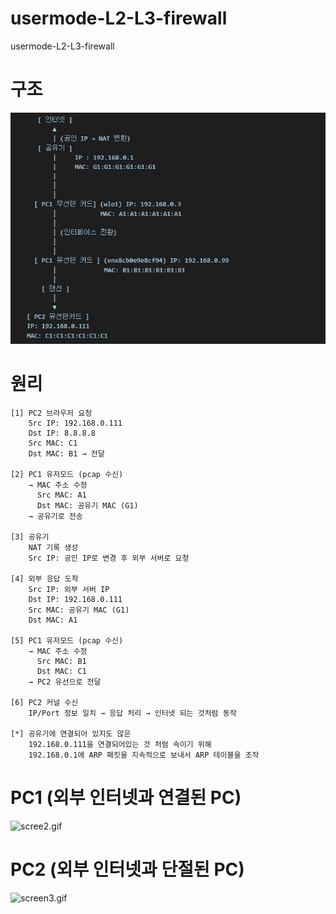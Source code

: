 # usermode-L2-L3-firewall

usermode-L2-L3-firewall

# 구조

![screen.png](screen.png)

# 원리

```
[1] PC2 브라우저 요청
    Src IP: 192.168.0.111
    Dst IP: 8.8.8.8
    Src MAC: C1
    Dst MAC: B1 → 전달

[2] PC1 유저모드 (pcap 수신)
    → MAC 주소 수정
      Src MAC: A1
      Dst MAC: 공유기 MAC (G1)
    → 공유기로 전송

[3] 공유기
    NAT 기록 생성
    Src IP: 공인 IP로 변경 후 외부 서버로 요청

[4] 외부 응답 도착
    Src IP: 외부 서버 IP
    Dst IP: 192.168.0.111
    Src MAC: 공유기 MAC (G1)
    Dst MAC: A1

[5] PC1 유저모드 (pcap 수신)
    → MAC 주소 수정
      Src MAC: B1
      Dst MAC: C1
    → PC2 유선으로 전달

[6] PC2 커널 수신
    IP/Port 정보 일치 → 응답 처리 → 인터넷 되는 것처럼 동작

[*] 공유기에 연결되어 있지도 않은
    192.168.0.111을 연결되어있는 것 처럼 속이기 위해
    192.168.0.1에 ARP 패킷을 지속적으로 보내서 ARP 테이블을 조작

```

# PC1 (외부 인터넷과 연결된 PC)

![scree2.gif](screen2.gif)

# PC2 (외부 인터넷과 단절된 PC)

![screen3.gif](screen3.gif)

